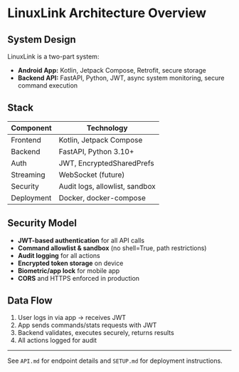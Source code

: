 # LinuxLink Architecture Overview

## System Design
LinuxLink is a two-part system:
- **Android App:** Kotlin, Jetpack Compose, Retrofit, secure storage
- **Backend API:** FastAPI, Python, JWT, async system monitoring, secure command execution

## Stack
| Component   | Technology                |
|------------|---------------------------|
| Frontend   | Kotlin, Jetpack Compose   |
| Backend    | FastAPI, Python 3.10+     |
| Auth       | JWT, EncryptedSharedPrefs |
| Streaming  | WebSocket (future)        |
| Security   | Audit logs, allowlist, sandbox |
| Deployment | Docker, docker-compose    |

## Security Model
- **JWT-based authentication** for all API calls
- **Command allowlist & sandbox** (no shell=True, path restrictions)
- **Audit logging** for all actions
- **Encrypted token storage** on device
- **Biometric/app lock** for mobile app
- **CORS** and HTTPS enforced in production

## Data Flow
1. User logs in via app → receives JWT
2. App sends commands/stats requests with JWT
3. Backend validates, executes securely, returns results
4. All actions logged for audit

---

See `API.md` for endpoint details and `SETUP.md` for deployment instructions. 